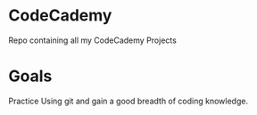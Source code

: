# CodeCademy
Repo containing all my CodeCademy Projects

# Goals
Practice Using git and gain a good breadth of coding knowledge.
